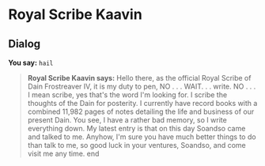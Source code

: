 # Royal Scribe Kaavin
## Dialog

**You say:** `hail`



>**Royal Scribe Kaavin says:** Hello there, as the official Royal Scribe of Dain Frostreaver IV, it is my duty to pen, NO . . . WAIT. . . write. NO . . . I mean scribe, yes that's the word I'm looking for. I scribe the thoughts of the Dain for posterity. I currently have record books with a combined 11,982 pages of notes detailing the life and business of our present Dain. You see, I have a rather bad memory, so I write everything down. My latest entry is that on this day Soandso came and talked to me. Anyhow, I'm sure you have much better things to do than talk to me, so good luck in your ventures, Soandso, and come visit me any time.
end
